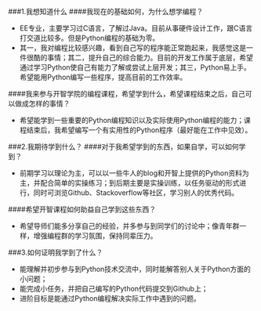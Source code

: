 ###1.我想知道什么
####我现在的基础如何，为什么想学编程？
   * EE专业，主要学习过C语言，了解过Java。目前从事硬件设计工作，跟C语言打交道比较多。但是Python编程的基础为零。
   * 其一，我对编程比较感兴趣，看到自己写的程序能正常跑起来，我感觉这是一件很酷的事情；其二，提升自己的综合能力。目前的开发工作属于底层，希望通过学习Python使自己有能力了解或尝试上层开发；其三，Python易上手。希望能用Python编写一些程序，提高目前的工作效率。

####我来参与开智学院的编程课程，希望学到什么，希望课程结束之后，自己可以做成怎样的事情？
   * 希望能学到一些重要的Python编程知识以及实际使用Python编程的能力；课程结束后，我希望编写一个有实用性的Python程序（最好能在工作中见效）。

###2.我期待学到什么？
####对于我希望学到的东西，如果自学，可以如何学到？
   * 前期学习以理论为主，可以以一些牛人的blog和开智上提供的Python资料为主，并配合简单的实操练习；到后期主要是实操训练，以任务驱动的形式进行，同时可浏览Github、Stackoverflow等社区，学习别人的优秀代码。

####希望开智课程如何助益自己学到这些东西？
   * 希望导师们能多分享自己的经验，并多参与到同学们的讨论中；像青年群一样，增强编程群的学习氛围，保持同辈压力。

###3.如何证明我学到了什么？
   * 能理解并初步参与到Python技术交流中，同时能解答别人关于Python方面的小问题；
   * 能完成小任务，并把自己编写的Python代码提交到Github上；
   * 进阶目标是能通过Python编程解决实际工作中遇到的问题。

